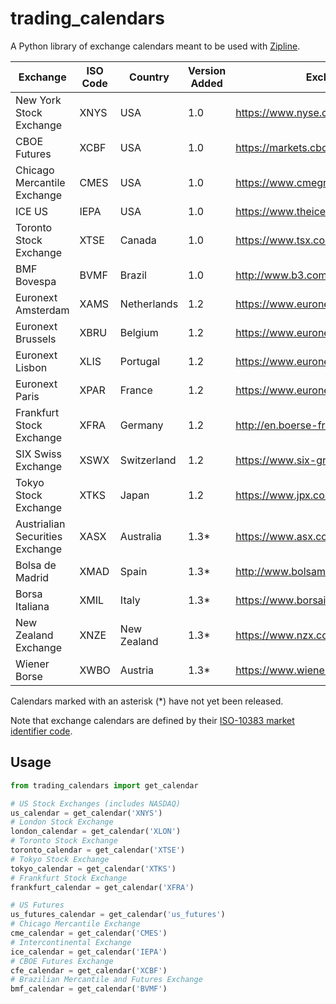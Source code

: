 # trading_calendars
A Python library of exchange calendars meant to be used with [Zipline](https://github.com/quantopian/zipline).

| Exchange                        | ISO Code | Country     | Version Added | Exchange Website (English)                              |
| ------------------------------- | -------- | ----------- | ------------- | ------------------------------------------------------- |
| New York Stock Exchange         | XNYS     | USA         | 1.0           | https://www.nyse.com/index                              |
| CBOE Futures                    | XCBF     | USA         | 1.0           | https://markets.cboe.com/us/futures/overview/           |
| Chicago Mercantile Exchange     | CMES     | USA         | 1.0           | https://www.cmegroup.com/                               |
| ICE US                          | IEPA     | USA         | 1.0           | https://www.theice.com/index                            |
| Toronto Stock Exchange          | XTSE     | Canada      | 1.0           | https://www.tsx.com/                                    |
| BMF Bovespa                     | BVMF     | Brazil      | 1.0           | http://www.b3.com.br/en_us/                             |
| Euronext Amsterdam              | XAMS     | Netherlands | 1.2           | https://www.euronext.com/en/regulation/amsterdam        |
| Euronext Brussels               | XBRU     | Belgium     | 1.2           | https://www.euronext.com/en/regulation/brussels         |
| Euronext Lisbon                 | XLIS     | Portugal    | 1.2           | https://www.euronext.com/en/regulation/lisbon           |
| Euronext Paris                  | XPAR     | France      | 1.2           | https://www.euronext.com/en/regulation/paris            |
| Frankfurt Stock Exchange        | XFRA     | Germany     | 1.2           | http://en.boerse-frankfurt.de/                          |
| SIX Swiss Exchange              | XSWX     | Switzerland | 1.2           | https://www.six-group.com/exchanges/index.html          |
| Tokyo Stock Exchange            | XTKS     | Japan       | 1.2           | https://www.jpx.co.jp/english/                          |
| Austrialian Securities Exchange | XASX     | Australia   | 1.3*          | https://www.asx.com.au/                                 |
| Bolsa de Madrid                 | XMAD     | Spain       | 1.3*          | http://www.bolsamadrid.es/ing/aspx/Portada/Portada.aspx |
| Borsa Italiana                  | XMIL     | Italy       | 1.3*          | https://www.borsaitaliana.it/homepage/homepage.en.htm   |
| New Zealand Exchange            | XNZE     | New Zealand | 1.3*          | https://www.nzx.com/                                    |
| Wiener Borse                    | XWBO     | Austria     | 1.3*          | https://www.wienerborse.at/en/                          |

Calendars marked with an asterisk (*) have not yet been released.

Note that exchange calendars are defined by their [ISO-10383 market identifier code](https://www.iso20022.org/10383/iso-10383-market-identifier-codes).

## Usage
```python
from trading_calendars import get_calendar

# US Stock Exchanges (includes NASDAQ)
us_calendar = get_calendar('XNYS')
# London Stock Exchange
london_calendar = get_calendar('XLON')
# Toronto Stock Exchange
toronto_calendar = get_calendar('XTSE')
# Tokyo Stock Exchange
tokyo_calendar = get_calendar('XTKS')
# Frankfurt Stock Exchange
frankfurt_calendar = get_calendar('XFRA')

# US Futures
us_futures_calendar = get_calendar('us_futures')
# Chicago Mercantile Exchange
cme_calendar = get_calendar('CMES')
# Intercontinental Exchange
ice_calendar = get_calendar('IEPA')
# CBOE Futures Exchange
cfe_calendar = get_calendar('XCBF')
# Brazilian Mercantile and Futures Exchange
bmf_calendar = get_calendar('BVMF')
```
